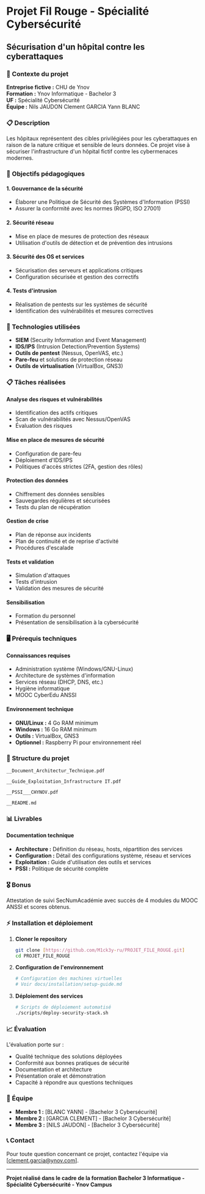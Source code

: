# Projet Fil Rouge - Spécialité Cybersécurité
## Sécurisation d'un hôpital contre les cyberattaques

### 🏥 Contexte du projet
**Entreprise fictive :** CHU de Ynov  
**Formation :** Ynov Informatique - Bachelor 3  
**UF :** Spécialité Cybersécurité  
**Équipe :** Nils JAUDON Clement GARCIA Yann BLANC


### 📋 Description
Les hôpitaux représentent des cibles privilégiées pour les cyberattaques en raison de la nature critique et sensible de leurs données. Ce projet vise à sécuriser l'infrastructure d'un hôpital fictif contre les cybermenaces modernes.

### 🎯 Objectifs pédagogiques

#### 1. Gouvernance de la sécurité
- Élaborer une Politique de Sécurité des Systèmes d'Information (PSSI)
- Assurer la conformité avec les normes (RGPD, ISO 27001)

#### 2. Sécurité réseau
- Mise en place de mesures de protection des réseaux
- Utilisation d'outils de détection et de prévention des intrusions

#### 3. Sécurité des OS et services
- Sécurisation des serveurs et applications critiques
- Configuration sécurisée et gestion des correctifs

#### 4. Tests d'intrusion
- Réalisation de pentests sur les systèmes de sécurité
- Identification des vulnérabilités et mesures correctives

### 🔧 Technologies utilisées
- **SIEM** (Security Information and Event Management)
- **IDS/IPS** (Intrusion Detection/Prevention Systems)
- **Outils de pentest** (Nessus, OpenVAS, etc.)
- **Pare-feu** et solutions de protection réseau
- **Outils de virtualisation** (VirtualBox, GNS3)

### 📋 Tâches réalisées

#### Analyse des risques et vulnérabilités
- Identification des actifs critiques
- Scan de vulnérabilités avec Nessus/OpenVAS
- Évaluation des risques

#### Mise en place de mesures de sécurité
- Configuration de pare-feu
- Déploiement d'IDS/IPS
- Politiques d'accès strictes (2FA, gestion des rôles)

#### Protection des données
- Chiffrement des données sensibles
- Sauvegardes régulières et sécurisées
- Tests du plan de récupération

#### Gestion de crise
- Plan de réponse aux incidents
- Plan de continuité et de reprise d'activité
- Procédures d'escalade

#### Tests et validation
- Simulation d'attaques
- Tests d'intrusion
- Validation des mesures de sécurité

#### Sensibilisation
- Formation du personnel
- Présentation de sensibilisation à la cybersécurité

### 🖥️ Prérequis techniques

#### Connaissances requises
- Administration système (Windows/GNU-Linux)
- Architecture de systèmes d'information
- Services réseau (DHCP, DNS, etc.)
- Hygiène informatique
- MOOC CyberEdu ANSSI

#### Environnement technique
- **GNU/Linux :** 4 Go RAM minimum
- **Windows :** 16 Go RAM minimum
- **Outils :** VirtualBox, GNS3
- **Optionnel :** Raspberry Pi pour environnement réel

### 📁 Structure du projet

```
__Document_Architectur_Technique.pdf

__Guide_Exploitation_Infrastructure IT.pdf

__PSSI___CHYNOV.pdf

__README.md

```

### 📊 Livrables

#### Documentation technique
- **Architecture :** Définition du réseau, hosts, répartition des services
- **Configuration :** Détail des configurations système, réseau et services
- **Exploitation :** Guide d'utilisation des outils et services
- **PSSI :** Politique de sécurité complète

### 🎖️ Bonus
Attestation de suivi SecNumAcadémie avec succès de 4 modules du MOOC ANSSI et scores obtenus.

### ⚡ Installation et déploiement

1. **Cloner le repository**
   ```bash
   git clone [https://github.com/M1ck3y-ru/PROJET_FILE_ROUGE.git]
   cd PROJET_FILE_ROUGE
   ```

2. **Configuration de l'environnement**
   ```bash
   # Configuration des machines virtuelles
   # Voir docs/installation/setup-guide.md
   ```

3. **Déploiement des services**
   ```bash
   # Scripts de déploiement automatisé
   ./scripts/deploy-security-stack.sh
   ```

### 📈 Évaluation
L'évaluation porte sur :
- Qualité technique des solutions déployées
- Conformité aux bonnes pratiques de sécurité
- Documentation et architecture
- Présentation orale et démonstration
- Capacité à répondre aux questions techniques

### 👥 Équipe
- **Membre 1 :** [BLANC YANN] - [Bachelor 3 Cybersécurité]
- **Membre 2 :** [GARCIA CLEMENT] - [Bachelor 3 Cybersécurité]
- **Membre 3 :** [NILS JAUDON] - [Bachelor 3 Cybersécurité]

### 📞 Contact
Pour toute question concernant ce projet, contactez l'équipe via [clement.garcia@ynov.com].

---
**Projet réalisé dans le cadre de la formation Bachelor 3 Informatique - Spécialité Cybersécurité - Ynov Campus**
